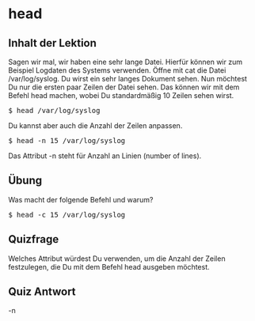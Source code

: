 # head

## Inhalt der Lektion

Sagen wir mal, wir haben eine sehr lange Datei. Hierfür können wir zum Beispiel Logdaten des Systems verwenden. Öffne mit cat die Datei /var/log/syslog. Du wirst ein sehr langes Dokument sehen. Nun möchtest Du nur die ersten paar Zeilen der Datei sehen. Das können wir mit dem Befehl head machen, wobei Du standardmäßig 10 Zeilen sehen wirst.

<pre>$ head /var/log/syslog</pre>

Du kannst aber auch die Anzahl der Zeilen anpassen.

<pre>$ head -n 15 /var/log/syslog</pre>

Das Attribut -n steht für Anzahl an Linien (number of lines).

## Übung

Was macht der folgende Befehl und warum?

<pre>$ head -c 15 /var/log/syslog</pre>

## Quizfrage

Welches Attribut würdest Du verwenden, um die Anzahl der Zeilen festzulegen, die Du mit dem Befehl head ausgeben möchtest.

## Quiz Antwort

-n
